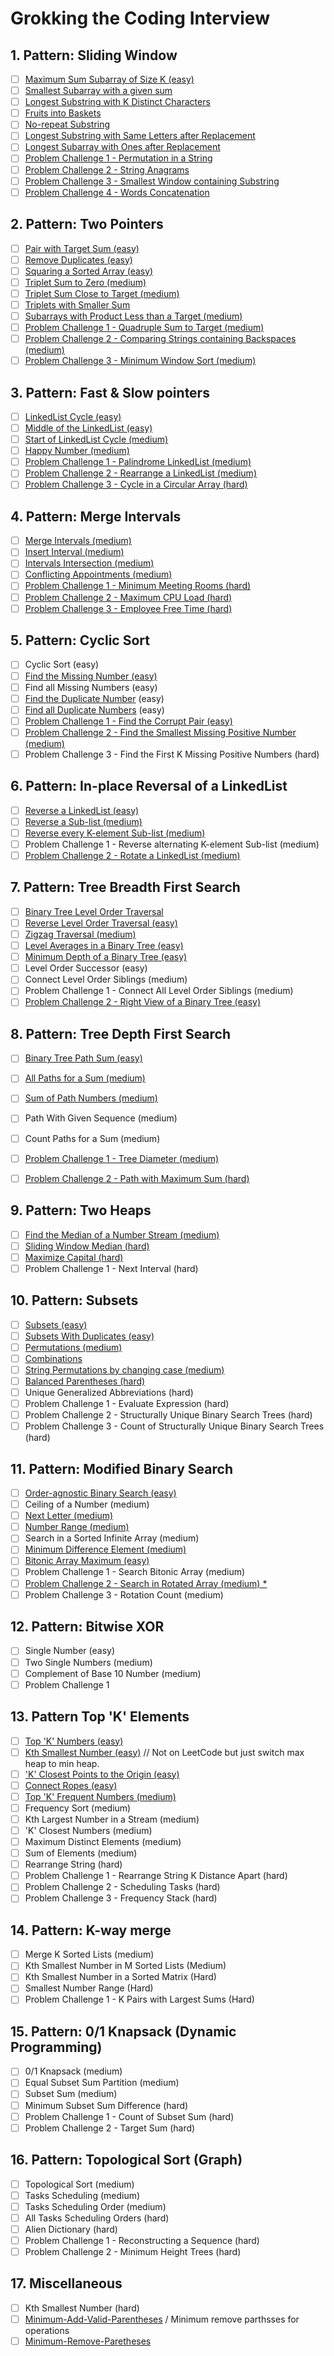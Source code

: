 # Grokking the Coding Interview

## **1. Pattern: Sliding Window**

- [ ]  [Maximum Sum Subarray of Size K (easy)](https://leetcode.com/problems/maximum-subarray/)
- [ ]  [Smallest Subarray with a given sum](https://leetcode.com/problems/minimum-size-subarray-sum/)
- [ ]  [Longest Substring with K Distinct Characters](https://leetcode.com/problems/longest-substring-with-at-most-k-distinct-characters/)
- [ ]  [Fruits into Baskets](https://leetcode.com/problems/fruit-into-baskets/)
- [ ]  [No-repeat Substring](https://leetcode.com/problems/longest-substring-without-repeating-characters/)
- [ ]  [Longest Substring with Same Letters after Replacement](https://leetcode.com/problems/longest-repeating-character-replacement/)
- [ ]  [Longest Subarray with Ones after Replacement](https://leetcode.com/problems/max-consecutive-ones-iii/)
- [ ]  [Problem Challenge 1 - Permutation in a String](https://leetcode.com/problems/permutation-in-string/)
- [ ]  [Problem Challenge 2 - String Anagrams](https://leetcode.com/problems/find-all-anagrams-in-a-string/)
- [ ]  [Problem Challenge 3 - Smallest Window containing Substring](https://leetcode.com/problems/minimum-window-subsequence/)
- [ ]  [Problem Challenge 4 - Words Concatenation](https://leetcode.com/problems/substring-with-concatenation-of-all-words/)

## **2. Pattern: Two Pointers**

- [ ]  [Pair with Target Sum (easy)](https://leetcode.com/problems/two-sum/)
- [ ]  [Remove Duplicates (easy)](https://leetcode.com/problems/remove-duplicates-from-sorted-array/)
- [ ]  [Squaring a Sorted Array (easy)](https://leetcode.com/problems/squares-of-a-sorted-array/)
- [ ]  [Triplet Sum to Zero (medium)](https://leetcode.com/problems/3sum/)
- [ ]  [Triplet Sum Close to Target (medium)](https://leetcode.com/problems/3sum-closest/)
- [ ]  [Triplets with Smaller Sum](https://leetcode.com/problems/3sum-smaller/ (medium)) 
- [ ]  [Subarrays with Product Less than a Target (medium)](https://leetcode.com/problems/subarray-product-less-than-k/t)
- [ ]  [Problem Challenge 1 - Quadruple Sum to Target (medium)](https://leetcode.com/problems/4sum/)
- [ ]  [Problem Challenge 2 - Comparing Strings containing Backspaces (medium)](https://leetcode.com/problems/backspace-string-compare/)
- [ ]  [Problem Challenge 3 - Minimum Window Sort (medium)](https://leetcode.com/problems/shortest-unsorted-continuous-subarray/)

## **3. Pattern: Fast & Slow pointers**

- [ ]  [LinkedList Cycle (easy)](https://leetcode.com/problems/linked-list-cycle/) 
- [ ]  [Middle of the LinkedList (easy)](https://leetcode.com/problems/middle-of-the-linked-list/)
- [ ]  [Start of LinkedList Cycle (medium)](https://leetcode.com/problems/linked-list-cycle-ii/)
- [ ]  [Happy Number (medium)](https://leetcode.com/problems/happy-number/)
- [ ]  [Problem Challenge 1 - Palindrome LinkedList (medium)](https://leetcode.com/problems/palindrome-linked-list/)
- [ ]  [Problem Challenge 2 - Rearrange a LinkedList (medium)](https://leetcode.com/problems/reorder-list/)
- [ ]  [Problem Challenge 3 - Cycle in a Circular Array (hard)](https://leetcode.com/problems/circular-array-loop/)

## **4. Pattern: Merge Intervals**

- [ ]  [Merge Intervals (medium)](https://leetcode.com/problems/merge-intervals/) 
- [ ]  [Insert Interval (medium)](https://leetcode.com/problems/insert-interval/)
- [ ]  [Intervals Intersection (medium)](https://leetcode.com/problems/interval-list-intersections/)
- [ ]  [Conflicting Appointments (medium)](https://leetcode.com/problems/non-overlapping-intervals/)
- [ ]  [Problem Challenge 1 - Minimum Meeting Rooms (hard)](https://leetcode.com/problems/meeting-rooms-ii/)
- [ ]  [Problem Challenge 2 - Maximum CPU Load (hard)](https://leetcode.com/problems/maximum-profit-in-job-scheduling/)
- [ ]  [Problem Challenge 3 - Employee Free Time (hard)](https://leetcode.com/problems/employee-free-time/)

## **5. Pattern: Cyclic Sort**

- [ ]  Cyclic Sort (easy)
- [ ]  [Find the Missing Number (easy)](https://leetcode.com/problems/missing-number/)
- [ ]  Find all Missing Numbers (easy)
- [ ]  [Find the Duplicate Number](https://leetcode.com/problems/find-the-duplicate-number/) (easy)
- [ ]  [Find all Duplicate Numbers](https://leetcode.com/problems/find-all-duplicates-in-an-array/) (easy)
- [ ]  [Problem Challenge 1 - Find the Corrupt Pair (easy)](https://leetcode.com/problems/set-mismatch/)
- [ ]  [Problem Challenge 2 - Find the Smallest Missing Positive Number (medium)](https://leetcode.com/problems/first-missing-positive/)
- [ ]  Problem Challenge 3 - Find the First K Missing Positive Numbers (hard)

## **6. Pattern: In-place Reversal of a LinkedList**

- [ ]  [Reverse a LinkedList (easy)](https://leetcode.com/problems/reverse-linked-list/)
- [ ]  [Reverse a Sub-list (medium)](https://leetcode.com/problems/reverse-linked-list-ii/)
- [ ]  [Reverse every K-element Sub-list (medium)](https://leetcode.com/problems/reverse-nodes-in-k-group/)
- [ ]  Problem Challenge 1 - Reverse alternating K-element Sub-list (medium)
- [ ]  [Problem Challenge 2 - Rotate a LinkedList (medium)](https://leetcode.com/problems/rotate-list/)

## **7. Pattern: Tree Breadth First Search**

- [ ]  [Binary Tree Level Order Traversal](https://leetcode.com/problems/binary-tree-level-order-traversal/)
- [ ]  [Reverse Level Order Traversal (easy)](https://leetcode.com/problems/binary-tree-level-order-traversal-ii/)
- [ ]  [Zigzag Traversal (medium)](https://leetcode.com/problems/binary-tree-zigzag-level-order-traversal/)
- [ ]  [Level Averages in a Binary Tree (easy)](https://leetcode.com/problems/average-of-levels-in-binary-tree/)
- [ ]  [Minimum Depth of a Binary Tree (easy)](https://leetcode.com/problems/minimum-depth-of-binary-tree/)
- [ ]  Level Order Successor (easy)
- [ ]  Connect Level Order Siblings (medium)
- [ ]  Problem Challenge 1 - Connect All Level Order Siblings (medium)
- [ ]  [Problem Challenge 2 - Right View of a Binary Tree (easy)](https://leetcode.com/problems/binary-tree-right-side-view/)

## **8. Pattern: Tree Depth First Search**

- [ ]  [Binary Tree Path Sum (easy)](https://leetcode.com/problems/path-sum/)
- [ ]  [All Paths for a Sum (medium)](https://leetcode.com/problems/path-sum-ii/)
- [ ]  [Sum of Path Numbers (medium)](https://leetcode.com/problems/sum-root-to-leaf-numbers/)
- [ ]  Path With Given Sequence (medium)
- [ ]  Count Paths for a Sum (medium)
- [ ]  [Problem Challenge 1 - Tree Diameter (medium)](https://leetcode.com/problems/diameter-of-binary-tree/)
- [ ]  [Problem Challenge 2 - Path with Maximum Sum (hard)](https://leetcode.com/problems/binary-tree-maximum-path-sum/)


## **9. Pattern: Two Heaps**

- [ ]  [Find the Median of a Number Stream (medium)](https://leetcode.com/problems/find-median-from-data-stream/)
- [ ]  [Sliding Window Median (hard)](https://leetcode.com/problems/sliding-window-median/)
- [ ]  [Maximize Capital (hard)](https://leetcode.com/problems/ipo/)
- [ ]  Problem Challenge 1 - Next Interval (hard)

## **10. Pattern: Subsets**

- [ ]  [Subsets (easy)](https://leetcode.com/problems/subsets/)
- [ ]  [Subsets With Duplicates (easy)](https://leetcode.com/problems/subsets-ii/)
- [ ]  [Permutations (medium)](https://leetcode.com/problems/permutations/)
- [ ]  [Combinations](https://leetcode.com/problems/combinations/)
- [ ]  [String Permutations by changing case (medium)](https://leetcode.com/problems/letter-case-permutation/)
- [ ]  [Balanced Parentheses (hard)](https://leetcode.com/problems/generate-parentheses/)
- [ ]  Unique Generalized Abbreviations (hard)
- [ ]  Problem Challenge 1 - Evaluate Expression (hard)
- [ ]  Problem Challenge 2 - Structurally Unique Binary Search Trees (hard)
- [ ]  Problem Challenge 3 - Count of Structurally Unique Binary Search Trees (hard)

## **11. Pattern: Modified Binary Search**

- [ ]  [Order-agnostic Binary Search (easy)](https://leetcode.com/problems/binary-search/)
- [ ]  Ceiling of a Number (medium)
- [ ]  [Next Letter (medium)](https://leetcode.com/problems/find-smallest-letter-greater-than-target/)
- [ ]  [Number Range (medium)](https://leetcode.com/problems/find-first-and-last-position-of-element-in-sorted-array/)
- [ ]  Search in a Sorted Infinite Array (medium)
- [ ]  [Minimum Difference Element (medium)](https://leetcode.com/problems/minimum-absolute-difference/)
- [ ]  [Bitonic Array Maximum (easy)](https://leetcode.com/problems/monotonic-array/)
- [ ]  Problem Challenge 1 - Search Bitonic Array (medium)
- [ ]  [Problem Challenge 2 - Search in Rotated Array (medium) *](https://leetcode.com/problems/search-in-rotated-sorted-array/)
- [ ]  Problem Challenge 3 - Rotation Count (medium)

## **12. Pattern: Bitwise XOR**

- [ ]  Single Number (easy)
- [ ]  Two Single Numbers (medium)
- [ ]  Complement of Base 10 Number (medium)
- [ ]  Problem Challenge 1

## **13. Pattern Top 'K' Elements**

- [ ]  [Top 'K' Numbers (easy)](https://leetcode.com/problems/kth-largest-element-in-an-array/solution/)
- [ ]  [Kth Smallest Number (easy)](https://leetcode.com/problems/kth-largest-element-in-an-array/solution/) // Not on LeetCode but just switch max heap to min heap.
- [ ]  ['K' Closest Points to the Origin (easy)](https://leetcode.com/problems/k-closest-points-to-origin/)
- [ ]  [Connect Ropes (easy)](https://leetcode.com/problems/minimum-cost-to-merge-stones/)
- [ ]  [Top 'K' Frequent Numbers (medium)](https://leetcode.com/problems/top-k-frequent-elements/)
- [ ]  Frequency Sort (medium)
- [ ]  Kth Largest Number in a Stream (medium)
- [ ]  'K' Closest Numbers (medium)
- [ ]  Maximum Distinct Elements (medium)
- [ ]  Sum of Elements (medium)
- [ ]  Rearrange String (hard)
- [ ]  Problem Challenge 1 - Rearrange String K Distance Apart (hard)
- [ ]  Problem Challenge 2 - Scheduling Tasks (hard)
- [ ]  Problem Challenge 3 - Frequency Stack (hard)

## **14. Pattern: K-way merge**

- [ ]  Merge K Sorted Lists (medium)
- [ ]  Kth Smallest Number in M Sorted Lists (Medium)
- [ ]  Kth Smallest Number in a Sorted Matrix (Hard)
- [ ]  Smallest Number Range (Hard)
- [ ]  Problem Challenge 1 - K Pairs with Largest Sums (Hard)

## **15. Pattern: 0/1 Knapsack (Dynamic Programming)**

- [ ]  0/1 Knapsack (medium)
- [ ]  Equal Subset Sum Partition (medium)
- [ ]  Subset Sum (medium)
- [ ]  Minimum Subset Sum Difference (hard)
- [ ]  Problem Challenge 1 - Count of Subset Sum (hard)
- [ ]  Problem Challenge 2 - Target Sum (hard)

## **16. Pattern: Topological Sort (Graph)**

- [ ]  Topological Sort (medium)
- [ ]  Tasks Scheduling (medium)
- [ ]  Tasks Scheduling Order (medium)
- [ ]  All Tasks Scheduling Orders (hard)
- [ ]  Alien Dictionary (hard)
- [ ]  Problem Challenge 1 - Reconstructing a Sequence (hard)
- [ ]  Problem Challenge 2 - Minimum Height Trees (hard)

## **17. Miscellaneous**

- [ ]  Kth Smallest Number (hard)
- [ ]  [Minimum-Add-Valid-Parentheses](https://leetcode.com/problems/minimum-add-to-make-parentheses-valid/)  / Minimum remove parthsses for operations
- [ ]  [Minimum-Remove-Paretheses](https://leetcode.com/problems/minimum-remove-to-make-valid-parentheses/)